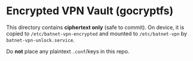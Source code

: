 # Encrypted VPN Vault (gocryptfs)

This directory contains **ciphertext only** (safe to commit).
On device, it is copied to `/etc/batnet-vpn-encrypted` and mounted
to `/etc/batnet-vpn` by `batnet-vpn-unlock.service`.

Do **not** place any plaintext `.conf`/keys in this repo.
